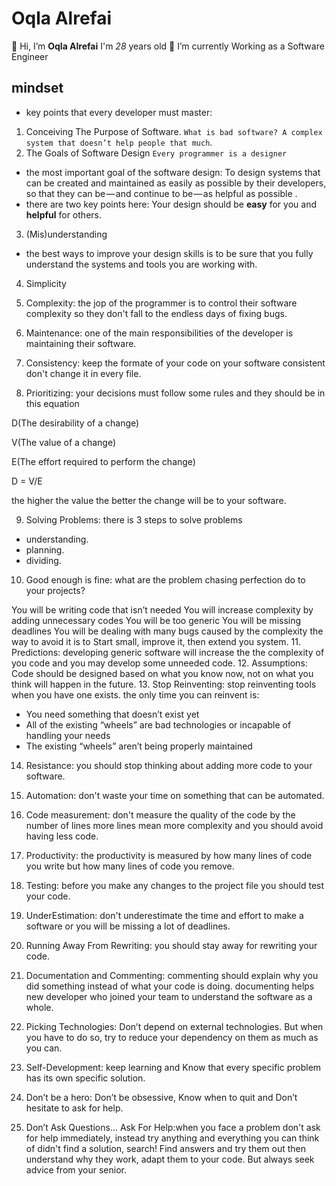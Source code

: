 # Oqla Alrefai
👋 Hi, I’m **Oqla Alrefai** I'm *28* years old
🌱 I’m currently Working as a Software Engineer 

## mindset
-  key points that every developer must master:
1. Conceiving The Purpose of Software.
`What is bad software? A complex system that doesn’t help people that much`.
2. The Goals of Software Design
`Every programmer is a designer`
- the most important goal of the software design:
To design systems that can be created and maintained as easily as possible by their developers, so that they can be — and continue to be — as helpful as possible .
- there are two key points here: Your design should be **easy** for you and **helpful** for others.
3. (Mis)understanding
- the best ways to improve your design skills is to be sure that you fully understand the systems and tools you are working with.
4. Simplicity
5. Complexity: the jop of the programmer is to control their software complexity so they don't fall to the endless days of fixing bugs.

6. Maintenance: one of the main responsibilities of the developer is maintaining their software.

7. Consistency: keep the formate of your code on your software consistent don't change it in every file.

8. Prioritizing: your decisions must follow some rules and they should be in this equation

D(The desirability of a change)

V(The value of a change)

E(The effort required to perform the change)

D = V/E

the higher the value the better the change will be to your software.

9. Solving Problems: there is 3 steps to solve problems

- understanding.
- planning.
- dividing.

10. Good enough is fine: what are the problem chasing perfection do to your projects?

You will be writing code that isn’t needed
You will increase complexity by adding unnecessary codes
You will be too generic
You will be missing deadlines
You will be dealing with many bugs caused by the complexity
the way to avoid it is to Start small, improve it, then extend you system.
11. Predictions: developing generic software will increase the the complexity of you code and you may develop some unneeded code.
12. Assumptions: Code should be designed based on what you know now, not on what you think will happen in the future.
13. Stop Reinventing: stop reinventing tools when you have one exists. the only time you can reinvent is:
- You need something that doesn’t exist yet
- All of the existing “wheels” are bad technologies or incapable of handling your needs
- The existing “wheels” aren’t being properly maintained
14. Resistance: you should stop thinking about adding more code to your software.
15. Automation: don't waste your time on something that can be automated.

16. Code measurement: don't measure the quality of the code by the number of lines more lines mean more complexity and you should avoid having less code.

17. Productivity: the productivity is measured by how many lines of code you write but how many lines of code you remove.

18. Testing: before you make any changes to the project file you should test your code.

19. UnderEstimation: don't underestimate the time and effort to make a software or you will be missing a lot of deadlines.

20. Running Away From Rewriting: you should stay away for rewriting your code.

21. Documentation and Commenting: commenting should explain why you did something instead of what your code is doing.
documenting helps new developer who joined your team to understand the software as a whole.

22. Picking Technologies: Don’t depend on external technologies. But when you have to do so, try to reduce your dependency on them as much as you can.

23. Self-Development: keep learning and Know that every specific problem has its own specific solution.

24. Don’t be a hero: Don’t be obsessive, Know when to quit and Don’t hesitate to ask for help.

25. Don’t Ask Questions… Ask For Help:when you face a problem don't ask for help immediately, instead try anything and everything you can think of didn't find a solution, search! Find answers and try them out then understand why they work, adapt them to your code. But always seek advice from your senior.

